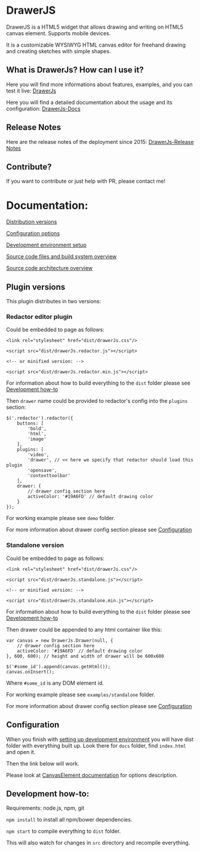 # DrawerJS

DrawerJS is a HTML5 widget that allows drawing and writing on HTML5 canvas element. Supports mobile devices. 

It is a customizable WYSIWYG HTML canvas editor for freehand drawing and creating sketches with simple shapes.

## What is DrawerJs? How can I use it?

Here you will find more informations about features, examples, and you can test it live: [DrawerJs](https://www.DrawerJs.com)

Here you will find a detailed documentation about the usage and its configuration: [DrawerJs-Docs](https://www.drawerjs.com/documentation)

## Release Notes

Here are the release notes of the deployment since 2015: [DrawerJs-Release Notes](https://www.drawerjs.com/release-notes)

## Contribute?

If you want to contribute or just help with PR, please contact me!

# Documentation:

[Distribution versions](#plugin-versions)

[Configuration options](#configuration)

[Development environment setup](#development-how-to)

[Source code files and build system overview](./ARCHITECTURE-DIRECTORIES.md)

[Source code architecture overview](./ARCHITECTURE.md)

## Plugin versions

This plugin distributes in two versions:

### Redactor editor plugin

Could be embedded to page as follows:

    <link rel="stylesheet" href="dist/drawerJs.css"/>

    <script src="dist/drawerJs.redactor.js"></script>

    <!-- or minified version: -->

    <script src="dist/drawerJs.redactor.min.js"></script>

For information about how to build everything to the `dist` folder please see [Development how-to](#development-how-to)

Then `drawer` name could be provided to redactor's config into the `plugins` section:

    $('.redactor').redactor({
        buttons: [
            'bold',
            'html',
            'image'
        ],
        plugins: [
            'video',
            'drawer', // << here we specify that redactor should load this plugin
            'opensave',
            'contexttoolbar'
        ],
        drawer: {
            // drawer config section here
            activeColor: '#19A6FD' // default drawing color
        }
    });

For working example please see `demo` folder.

For more information about drawer config section please see [Configuration](#configuration)

### Standalone version

Could be embedded to page as follows:

    <link rel="stylesheet" href="dist/drawerJs.css"/>

    <script src="dist/drawerJs.standalone.js"></script>

    <!-- or minified version: -->

    <script src="dist/drawerJs.standalone.min.js"></script>

For information about how to build everything to the `dist` folder please see [Development how-to](#development-how-to)

Then drawer could be appended to any html container like this:

    var canvas = new DrawerJs.Drawer(null, {
        // drawer config section here
        activeColor: '#19A6FD' // default drawing color
    }, 600, 600); // height and width of drawer will be 600x600

    $('#some_id').append(canvas.getHtml());
    canvas.onInsert();

Where `#some_id` is any DOM element id.

For working example please see `examples/standalone` folder.

For more information about drawer config section please see [Configuration](#configuration)

## Configuration

When you finish with [setting up development environment](#development-how-to)
you will have dist folder with everything built up.
Look there for `docs` folder, find `index.html` and open it.

Then the link below will work.

Please look at [CanvasElement documentation](DrawerJs.CanvasElement.html) for options description.


##  Development how-to:

Requirements: node.js, npm, git

`npm install` to install all npm/bower dependencies.

`npm start` to compile everything to `dist` folder.

This will also watch for changes  in `src` directory and recompile everything.


